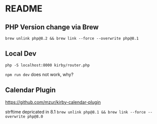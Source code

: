 # README

## PHP Version change via Brew

`brew unlink php@8.2 && brew link --force --overwrite php@8.1`

## Local Dev

`php -S localhost:8000 kirby/router.php`

`npm run dev`
does not work, why?

## Calendar Plugin

<https://github.com/mzur/kirby-calendar-plugin>

strftime depricated in 8.1
`brew unlink php@8.1 && brew link --force --overwrite php@8.0`
